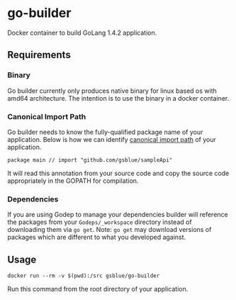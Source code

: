 # go-builder
Docker container to build GoLang 1.4.2 application.

## Requirements

### Binary
Go builder currently only produces native binary for linux based os with amd64 architecture. The intention is to use the binary in a docker container.

### Canonical Import Path
Go builder needs to know the fully-qualified package name of your application. Below is how we can identify [canonical import path](https://golang.org/doc/go1.4#canonicalimports) of your application.

    package main // import "github.com/gsblue/sampleApi"

It will read this annotation from your source code and copy the source code appropriately in the GOPATH for compilation.

### Dependencies
If you are using Godep to manage your dependencies builder will reference the packages from your `Godeps/_workspace` directory instead of downloading them via `go get`.
Note: `go get` may download versions of packages which are different to what you developed against.


## Usage
    docker run --rm -v $(pwd):/src gsblue/go-builder

Run this command from the root directory of your application.
